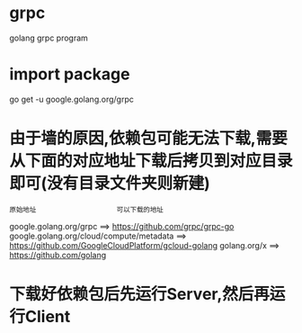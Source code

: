 # grpc
golang grpc program

# import package
go get -u google.golang.org/grpc

# 由于墙的原因,依赖包可能无法下载,需要从下面的对应地址下载后拷贝到对应目录即可(没有目录文件夹则新建)
    原始地址                    可以下载的地址
google.golang.org/grpc ==> https://github.com/grpc/grpc-go
google.golang.org/cloud/compute/metadata ==> https://github.com/GoogleCloudPlatform/gcloud-golang
golang.org/x ==>  https://github.com/golang

# 下载好依赖包后先运行Server,然后再运行Client
